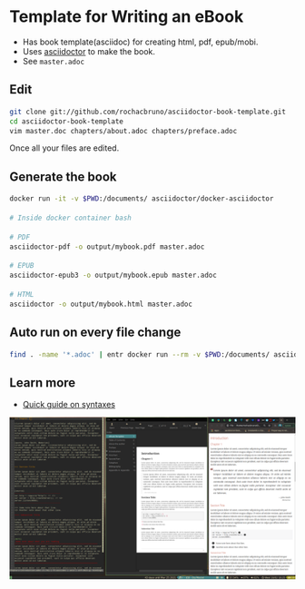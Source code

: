 # Template for Writing an eBook

- Has book template(asciidoc) for creating html, pdf, epub/mobi.
- Uses [asciidoctor](http://asciidoctor.org) to make the book.
- See `master.adoc`


## Edit


```bash
git clone git://github.com/rochacbruno/asciidoctor-book-template.git
cd asciidoctor-book-template
vim master.doc chapters/about.adoc chapters/preface.adoc
```

Once all your files are edited.


## Generate the book

```bash
docker run -it -v $PWD:/documents/ asciidoctor/docker-asciidoctor

# Inside docker container bash

# PDF
asciidoctor-pdf -o output/mybook.pdf master.adoc

# EPUB
asciidoctor-epub3 -o output/mybook.epub master.adoc

# HTML
asciidoctor -o output/mybook.html master.adoc
```

## Auto run on every file change

```bash
find . -name '*.adoc' | entr docker run --rm -v $PWD:/documents/ asciidoctor/docker-asciidoctor asciidoctor-pdf -o output/mybook.pdf master.adoc 
```

## Learn more

- [Quick guide on syntaxes](http://asciidoctor.org/docs/asciidoc-syntax-quick-reference/)


![Sample](./sample.png)
